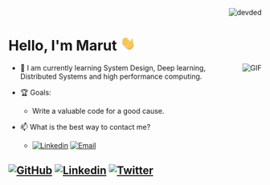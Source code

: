 <p align="right"> <img src="https://komarev.com/ghpvc/?username=pandyamarut" alt="devded" /></p>

# Hello, I'm Marut <img width="30px" src="https://github.com/SatYu26/SatYu26/raw/master/Assets/Hi.gif" />
<img align="right" alt="GIF" height="160px" src="https://octodex.github.com/images/daftpunktocat-thomas.gif" />

- 🌱 I am currently learning System Design, Deep learning, Distributed Systems and high performance computing. 
- 🏆 Goals: 
    - Write a valuable code for a good cause.
    

 
- 📫 What is the best way to contact me?  

    - [![Linkedin](https://img.shields.io/badge/Linkedin-0077B5?style=for-the-badge&logo=linkedin&logoColor=white)](https://www.linkedin.com/in/marutpandya/) [![Email](https://img.shields.io/badge/Email-EA4335?style=for-the-badge&logo=gmail&logoColor=white)](mailto:pandyamarut@gmail.com)

[![GitHub](https://img.shields.io/badge/Github-100000?style=for-the-badge&logo=github&logoColor=white)](https://github.com/pandyamarut)
[![Linkedin](https://img.shields.io/badge/Linkedin-0077B5?style=for-the-badge&logo=linkedin&logoColor=white)](https://www.linkedin.com/in/marutpandya/)
[![Twitter](https://img.shields.io/badge/Twitter-1DA1F2?style=for-the-badge&logo=twitter&logoColor=white)](https://twitter.com/pandya_marut)
---------------------------


